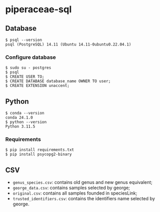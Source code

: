 # piperaceae-sql

## Database
```
$ psql --version
psql (PostgreSQL) 14.11 (Ubuntu 14.11-0ubuntu0.22.04.1)
```

### Configure database
```
$ sudo su - postgres
$ psql
$ CREATE USER TO;
$ CREATE DATABASE database_name OWNER TO user;
$ CREATE EXTENSION unaccent;
```

## Python
```
$ conda --version
conda 24.1.0
$ python --version
Python 3.11.5
```

### Requirements
```
$ pip install requirements.txt
$ pip install psycopg2-binary
```

## CSV
* `genus_species.csv`: contains old genus and new genus equivalent; 
* `george_data.csv`: contains samples selected by george; 
* `original.csv`: contains all samples founded in speciesLink;
* `trusted_identifiers.csv`: contains the identifiers name selected by george.
